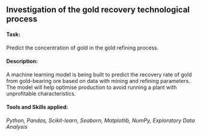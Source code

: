 ## Investigation of the gold recovery technological process

#### Task: 
Predict the concentration of gold in the gold refining process.

#### Description:
A machine learning model is being built to predict the recovery rate of gold from gold-bearing ore based on data with mining and refining parameters. The model will help optimise production to avoid running a plant with unprofitable characteristics.

#### Tools and Skills applied:
*Python, Pandas, Scikit-learn, Seaborn, Matplotlib, NumPy, Exploratory Data Analysis*

